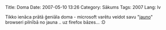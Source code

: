 Title: Doma
Date: 2007-05-10 13:26
Category: Sākums
Tags: 2007
Lang: lv

Tikko ienāca prātā ģeniāla doma - microsoft varētu veidot savu "[jauno](http://www.tvnet.lv/zinas/tehnologijas/popsci/article.php?id=497543)" browseri pilnībā no jauna .. uz firefox bāzes... :D

